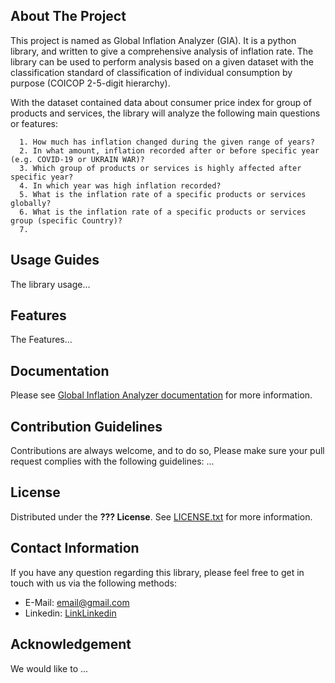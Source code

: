 ## About The Project

This project is named as Global Inflation Analyzer (GIA). It is a python library, and written to give a comprehensive analysis of inflation rate. The library can be used to perform analysis based on a given dataset with the classification standard of classification of individual consumption by purpose (COICOP 2-5-digit hierarchy). 

With the dataset contained data about consumer price index for group of products and services, the library will analyze the following main questions or features: 

      1. How much has inflation changed during the given range of years? 
      2. In what amount, inflation recorded after or before specific year (e.g. COVID-19 or UKRAIN WAR)? 
      3. Which group of products or services is highly affected after specific year? 
      4. In which year was high inflation recorded?
      5. What is the inflation rate of a specific products or services globally?
      6. What is the inflation rate of a specific products or services group (specific Country)?
      7. 

## Usage Guides

The library usage...

## Features

The Features...

## Documentation

Please see [Global Inflation Analyzer documentation](#) for more information.

## Contribution Guidelines

Contributions are always welcome, and to do so, Please make sure your pull request complies with the following guidelines: ...

## License

Distributed under the **??? License**. See [LICENSE.txt](./LICENCE.txt) for more information.

## Contact Information

If you have any question regarding this library, please feel free to get in touch with us via the following methods:

+ E-Mail: [email@gmail.com](mailto:email@gmail.com)
+ Linkedin: [LinkLinkedin](https://www.linkedin.com/in/b---61/)

## Acknowledgement

We would like to ...
